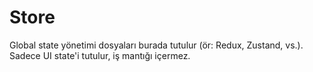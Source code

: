 # Store

Global state yönetimi dosyaları burada tutulur (ör: Redux, Zustand, vs.). Sadece UI state'i tutulur, iş mantığı içermez.
